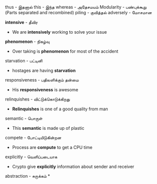 
thus            - இதனால்
this             -  இந்த
whereas     - அதேசமயம்
Modularity - பண்புக்கூறு (Parts separated and recombined)
piling          - குவித்தல்
adversely   -  மோசமான

**intensive**    -  தீவிர
* We are **intensively** working to solve your issue

**phenomenon** - நிகழ்வு
* Over taking is **phenomenon** for most of the accident

starvation  - பட்டினி
* hostages are having **starvation**

responsiveness - பதிலளிக்கும் தன்மை
* His **responsiveness** is awesome

relinquishes  - விட்டுக்கொடுக்கிறது
* **Relinquishes** is one of a good quality from man

semantic  - பொருள்
* This **semantic** is made up of plastic

compete - போட்டியிடுகின்றன
* Process are **compute** to get a CPU time

explicitly - வெளிப்படையாக
* Crypto give **explicitly** information about sender and receiver

abstraction - சுருக்கம்
* 